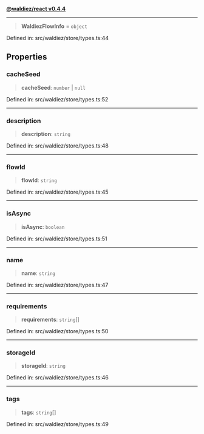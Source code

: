[**@waldiez/react v0.4.4**](../../README.md)

***

> **WaldiezFlowInfo** = `object`

Defined in: src/waldiez/store/types.ts:44

## Properties

### cacheSeed

> **cacheSeed**: `number` \| `null`

Defined in: src/waldiez/store/types.ts:52

***

### description

> **description**: `string`

Defined in: src/waldiez/store/types.ts:48

***

### flowId

> **flowId**: `string`

Defined in: src/waldiez/store/types.ts:45

***

### isAsync

> **isAsync**: `boolean`

Defined in: src/waldiez/store/types.ts:51

***

### name

> **name**: `string`

Defined in: src/waldiez/store/types.ts:47

***

### requirements

> **requirements**: `string`[]

Defined in: src/waldiez/store/types.ts:50

***

### storageId

> **storageId**: `string`

Defined in: src/waldiez/store/types.ts:46

***

### tags

> **tags**: `string`[]

Defined in: src/waldiez/store/types.ts:49
